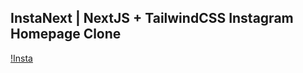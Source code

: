 ## InstaNext | NextJS + TailwindCSS Instagram Homepage Clone


[!Insta](https://i.ibb.co/7yWkQ8T/insta.jpg)
